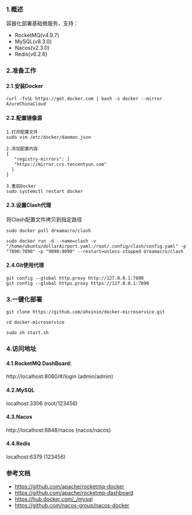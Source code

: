 ### 1.概述
容器化部署基础微服务，支持：
- RocketMQ(v4.9.7)
- MySQL(v8.3.0)
- Nacos(v2.3.0)
- Redis(v6.2.6)

### 2.准备工作
#### 2.1.安装Docker
```
curl -fsSL https://get.docker.com | bash -s docker --mirror AzureChinaCloud
```
#### 2.2.配置镜像源
```
1.打开配置文件
sudo vim /etc/docker/daemon.json

2.添加配置内容
{
   "registry-mirrors": [
   "https://mirror.ccs.tencentyun.com"
  ]
}

3.重启Docker
sudo systemctl restart docker
```

#### 2.3.设置Clash代理
将Clash配置文件拷贝到指定路径
```
sudo docker pull dreamacro/clash

sudo docker run -d --name=clash -v "/home/ubuntu/dollarAirport.yaml:/root/.config/clash/config.yaml" -p "7890:7890" -p "9090:9090" --restart=unless-stopped dreamacro/clash
```
#### 2.4.Git使用代理
```
git config --global http.proxy http://127.0.0.1:7890
git config --global https.proxy https://127.0.0.1:7890
```

### 3.一键化部署
```
git clone https://github.com/ahxinin/docker-microservice.git

cd docker-microservice

sudo sh start.sh
```

### 4.访问地址
#### 4.1.RocketMQ DashBoard: 
http://localhost:8080/#/login  (admin/admin)
#### 4.2.MySQL
localhost:3306  (root/123456)
#### 4.3.Nacos
http://localhost:8848/nacos  (nacos/nacos) 
#### 4.4.Redis
localhost:6379 (123456)

### 参考文档
- https://github.com/apache/rocketmq-docker
- https://github.com/apache/rocketmq-dashboard
- https://hub.docker.com/_/mysql
- https://github.com/nacos-group/nacos-docker